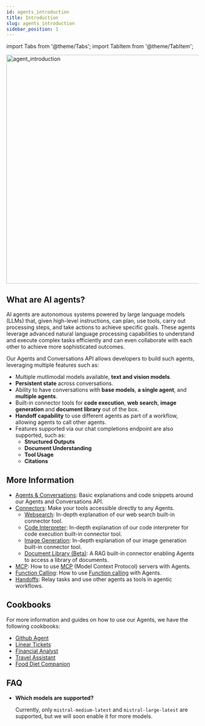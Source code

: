 ```yaml
---
id: agents_introduction
title: Introduction
slug: agents_introduction
sidebar_position: 1
---
```


import Tabs from '@theme/Tabs';
import TabItem from '@theme/TabItem';

<div style={{ textAlign: 'center' }}>
  <img
    src="/img/agent_overview.png"
    alt="agent_introduction"
    width="600"
    style={{ borderRadius: '15px' }}
  />
</div>

## What are AI agents?

AI agents are autonomous systems powered by large language models (LLMs) that, given high-level instructions, can plan, use tools, carry out processing steps, and take actions to achieve specific goals. These agents leverage advanced natural language processing capabilities to understand and execute complex tasks efficiently and can even collaborate with each other to achieve more sophisticated outcomes.

Our Agents and Conversations API allows developers to build such agents, leveraging multiple features such as:
- Multiple mutlimodal models available, **text and vision models**.
- **Persistent state** across conversations.
- Ability to have conversations with **base models**, **a single agent**, and **multiple agents**.
- Built-in connector tools for **code execution**, **web search**, **image generation** and **document library** out of the box.
- **Handoff capability** to use different agents as part of a workflow, allowing agents to call other agents.
- Features supported via our chat completions endpoint are also supported, such as:
  - **Structured Outputs**
  - **Document Understanding**
  - **Tool Usage**
  - **Citations**

## More Information
- [Agents & Conversations](../agents_basics): Basic explanations and code snippets around our Agents and Conversations API.
- [Connectors](../connectors/connectors): Make your tools accessible directly to any Agents.
  - [Websearch](../connectors/websearch): In-depth explanation of our web search built-in connector tool.
  - [Code Interpreter](../connectors/code_interpreter): In-depth explanation of our code interpreter for code execution built-in connector tool.
  - [Image Generation](../connectors/image_generation): In-depth explanation of our image generation built-in connector tool.
  - [Document Library (Beta)](../connectors/document_library): A RAG built-in connector enabling Agents to access a library of documents.
- [MCP](../mcp): How to use [MCP](../../capabilities/function_calling) (Model Context Protocol) servers with Agents.
- [Function Calling](../function_calling): How to use [Function calling](../../capabilities/function_calling) with Agents.
- [Handoffs](../handoffs): Relay tasks and use other agents as tools in agentic workflows.

## Cookbooks
For more information and guides on how to use our Agents, we have the following cookbooks:
- [Github Agent](https://github.com/mistralai/cookbook/tree/main/mistral/agents/agents_api/github_agent)
- [Linear Tickets](https://github.com/mistralai/cookbook/tree/main/mistral/agents/agents_api/prd_linear_ticket)
- [Financial Analyst](https://github.com/mistralai/cookbook/tree/main/mistral/agents/agents_api/financial_analyst)
- [Travel Assistant](https://github.com/mistralai/cookbook/tree/main/mistral/agents/agents_api/travel_assistant)
- [Food Diet Companion](https://github.com/mistralai/cookbook/tree/main/mistral/agents/agents_api/food_diet_companion)

## FAQ

- **Which models are supported?**

  Currently, only `mistral-medium-latest` and `mistral-large-latest` are supported, but we will soon enable it for more models.
